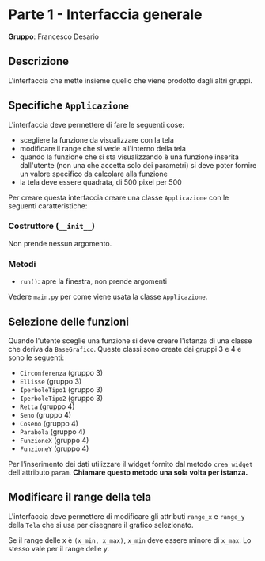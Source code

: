# Parte 1 - Interfaccia generale

**Gruppo**: Francesco Desario

## Descrizione

L'interfaccia che mette insieme quello che viene prodotto dagli altri gruppi.

## Specifiche `Applicazione`

L'interfaccia deve permettere di fare le seguenti cose:

- scegliere la funzione da visualizzare con la tela
- modificare il range che si vede all'interno della tela
- quando la funzione che si sta visualizzando è una funzione inserita
  dall'utente (non una che accetta solo dei parametri) si deve poter fornire
  un valore specifico da calcolare alla funzione
- la tela deve essere quadrata, di 500 pixel per 500

Per creare questa interfaccia creare una classe `Applicazione` con le seguenti
caratteristiche:

### Costruttore (`__init__`)

Non prende nessun argomento.

### Metodi

- `run()`: apre la finestra, non prende argomenti

Vedere `main.py` per come viene usata la classe `Applicazione`.

## Selezione delle funzioni

Quando l'utente sceglie una funzione si deve creare l'istanza di una classe che
deriva da `BaseGrafico`. Queste classi sono create dai gruppi 3 e 4 e sono le
seguenti:

- `Circonferenza` (gruppo 3)
- `Ellisse` (gruppo 3)
- `IperboleTipo1` (gruppo 3)
- `IperboleTipo2` (gruppo 3)
- `Retta` (gruppo 4)
- `Seno` (gruppo 4)
- `Coseno` (gruppo 4)
- `Parabola` (gruppo 4)
- `FunzioneX` (gruppo 4)
- `FunzioneY` (gruppo 4)

Per l'inserimento dei dati utilizzare il widget fornito dal metodo `crea_widget`
dell'attributo `param`. **Chiamare questo metodo una sola volta per istanza.**

## Modificare il range della tela

L'interfaccia deve permettere di modificare gli attributi `range_x` e `range_y`
della `Tela` che si usa per disegnare il grafico selezionato.

Se il range delle x è `(x_min, x_max)`, `x_min` deve essere minore di `x_max`.
Lo stesso vale per il range delle y.
